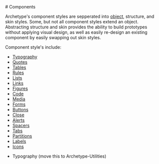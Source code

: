 <section class="copy">
# Components

Archetype's component styles are sepperated into [object](), structure, and skin styles.  Some, but not all component styles extend an object. Abstracting structure and skin provides the ability to build prototypes without applying visual design, as well as easily re-design an existing component by easily swapping out skin styles.

Component style's include:
<ul>
  <li><a href="/components/typography.html">Typography</a></li>
  <li><a href="/components/quotes.html">Quotes</a></li>
  <li><a href="/components/tables.html">Tables</a></li>
  <li><a href="/components/rules.html">Rules</a></li>
  <li><a href="/components/lists.html">Lists</a></li>
  <li><a href="/components/links.html">Links</a></li>
  <li><a href="/components/figures.html">Figures</a></li>
  <li><a href="/components/code.html">Code</a></li>
  <li><a href="/components/media.html">Media</a></li>
  <li><a href="/components/forms.html">Forms</a></li>
  <li><a href="/components/buttons.html">Buttons</a></li>
  <li><a href="/components/close.html">Close</a></li>
  <li><a href="/components/alerts.html">Alerts</a></li>
  <li><a href="/components/spacers.html">Spacers</a></li>
  <li><a href="/components/tabs.html">Tabs</a></li>
  <li><a href="/components/partitions.html">Partitions</a></li>
  <li><a href="/components/labels.html">Labels</a></li>
  <li><a href="/components/icons.html">Icons</a></li>
</ul>


* Typography (move this to Archetype-Utilities)

</section>
